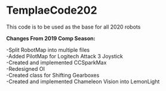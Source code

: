 # TemplaeCode202
  
This code is to be used as the base for all 2020 robots  
  
**Changes From 2019 Comp Season:**  
  
-Split RobotMap into multiple files  
-Added PilotMap for Logitech Attack 3 Joystick  
-Created and implemented CCSparkMax  
-Redesigned OI  
-Created class for Shifting Gearboxes  
-Created and implemented Chameleon Vision into LemonLight  